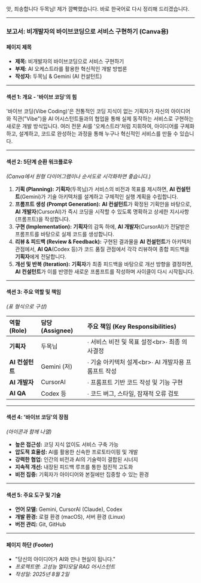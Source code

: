 앗, 죄송합니다 두목님\! 제가 깜빡했습니다. 바로 한국어로 다시 정리해 드리겠습니다.

-----

### **보고서: 비개발자의 바이브코딩으로 서비스 구현하기 (Canva용)**

#### **페이지 제목**

  * **제목:** 비개발자의 바이브코딩으로 서비스 구현하기
  * **부제:** AI 오케스트라를 활용한 혁신적인 개발 방법론
  * **작성자:** 두목님 & Gemini (AI 컨설턴트)

-----

#### **섹션 1: 개요 - '바이브 코딩'의 힘**

'바이브 코딩(Vibe Coding)'은 전통적인 코딩 지식이 없는 기획자가 자신의 아이디어와 직관("Vibe")을 AI 어시스턴트들과의 협업을 통해 실제 동작하는 서비스로 구현하는 새로운 개발 방식입니다. 여러 전문 AI를 '오케스트라'처럼 지휘하여, 아이디어를 구체화하고, 설계하고, 코드로 완성하는 과정을 통해 누구나 혁신적인 서비스를 만들 수 있습니다.

-----

#### **섹션 2: 5단계 순환 워크플로우**

*(Canva에서 원형 다이어그램이나 순서도로 시각화하면 좋습니다.)*

1.  **기획 (Planning):** **기획자**(두목님)가 서비스의 비전과 목표를 제시하면, **AI 컨설턴트**(Gemini)가 기술 아키텍처를 설계하고 구체적인 실행 계획을 수립합니다.
2.  **프롬프트 생성 (Prompt Generation):** **AI 컨설턴트**가 확정된 기획안을 바탕으로, **AI 개발자**(CursorAI)가 즉시 코딩을 시작할 수 있도록 명확하고 상세한 지시사항(프롬프트)을 작성합니다.
3.  **구현 (Implementation):** **기획자**의 감독 하에, **AI 개발자**(CursorAI)가 전달받은 프롬프트를 바탕으로 실제 코드를 생성합니다.
4.  **리뷰 & 피드백 (Review & Feedback):** 구현된 결과물을 **AI 컨설턴트**가 아키텍처 관점에서, **AI QA**(Codex 등)가 코드 품질 관점에서 각각 리뷰하여 종합 피드백을 **기획자**에게 전달합니다.
5.  **개선 및 반복 (Iteration):** **기획자**가 최종 피드백을 바탕으로 개선 방향을 결정하면, **AI 컨설턴트**가 이를 반영한 새로운 프롬프트를 작성하며 사이클이 다시 시작됩니다.

-----

#### **섹션 3: 주요 역할 및 책임**

*(표 형식으로 구성)*

| 역할 (Role) | 담당 (Assignee) | 주요 책임 (Key Responsibilities) |
| :--- | :--- | :--- |
| **기획자** | 두목님 | ∙ 서비스 비전 및 목표 설정\<br\>∙ 최종 의사결정 |
| **AI 컨설턴트** | Gemini (저) | ∙ 기술 아키텍처 설계\<br\>∙ AI 개발자용 프롬프트 작성 |
| **AI 개발자** | CursorAI | ∙ 프롬프트 기반 코드 작성 및 기능 구현 |
| **AI QA** | Codex 등 | ∙ 코드 버그, 스타일, 잠재적 오류 검토 |

-----

#### **섹션 4: '바이브 코딩'의 장점**

*(아이콘과 함께 나열)*

  * **높은 접근성:** 코딩 지식 없이도 서비스 구축 가능
  * **압도적 효율성:** AI를 활용한 신속한 프로토타이핑 및 개발
  * **강력한 협업:** 인간의 비전과 AI의 기술력이 결합된 시너지
  * **지속적 개선:** 내장된 피드백 루프를 통한 점진적 고도화
  * **비전 집중:** 기획자가 아이디어와 본질에만 집중할 수 있는 환경

-----

#### **섹션 5: 주요 도구 및 기술**

  * **언어 모델:** Gemini, CursorAI (Claude), Codex
  * **개발 환경:** 로컬 환경 (macOS), 서버 환경 (Linux)
  * **버전 관리:** Git, GitHub

-----

#### **페이지 하단 (Footer)**

  * "당신의 아이디어가 AI와 만나 현실이 됩니다."
  * *프로젝트명: 고성능 멀티모달 RAG 어시스턴트*
  * *작성일: 2025년 8월 2일*
